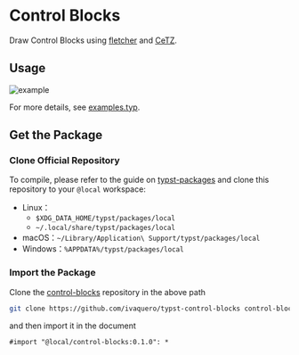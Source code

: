 # Control Blocks

Draw Control Blocks using [fletcher](https://github.com/Jollywatt/typst-fletcher) and [CeTZ](https://github.com/cetz-package/cetz).

## Usage

![example](https://raw.githubusercontent.com/ivaquero/typst-control-blocks/refs/heads/main/0.1.0/example.png)

For more details, see [examples.typ](https://github.com/ivaquero/typst-control-blocks/blob/main/0.1.0/examples/example.typ).

## Get the Package

### Clone Official Repository

To compile, please refer to the guide on [typst-packages](https://github.com/typst/packages) and clone this repository to your `@local` workspace:

- Linux：
  - `$XDG_DATA_HOME/typst/packages/local`
  - `~/.local/share/typst/packages/local`
- macOS：`~/Library/Application\ Support/typst/packages/local`
- Windows：`%APPDATA%/typst/packages/local`

### Import the Package

Clone the [control-blocks](https://github.com/ivaquero/typst-control-blocks) repository in the above path

```bash
git clone https://github.com/ivaquero/typst-control-blocks control-blocks
```

and then import it in the document

```typst
#import "@local/control-blocks:0.1.0": *
```
